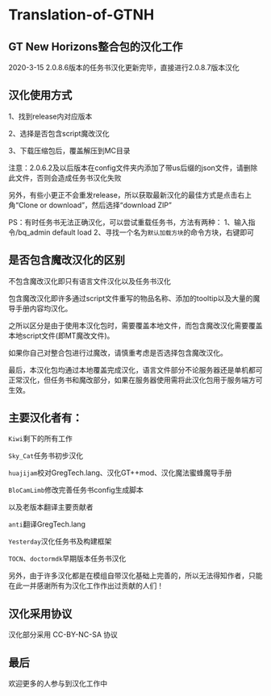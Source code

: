 # Translation-of-GTNH

## GT New Horizons整合包的汉化工作

2020-3-15    2.0.8.6版本的任务书汉化更新完毕，直接进行2.0.8.7版本汉化

## 汉化使用方式
1、找到release内对应版本

2、选择是否包含script魔改汉化

3、下载压缩包后，覆盖解压到MC目录

注意：2.0.6.2及以后版本在config文件夹内添加了带us后缀的json文件，请删除此文件，否则会造成任务书汉化失败

另外，有些小更正不会重发release，所以获取最新汉化的最佳方式是点击右上角“Clone or download”，然后选择“download ZIP”

PS：有时任务书无法正确汉化，可以尝试重载任务书，方法有两种：
1、输入指令/bq_admin default load
2、寻找一个名为`默认加载方块`的命令方块，右键即可

## 是否包含魔改汉化的区别
不包含魔改汉化即只有语言文件汉化以及任务书汉化

包含魔改汉化即许多通过script文件重写的物品名称、添加的tooltip以及大量的魔导手册内容均汉化。

之所以区分是由于使用本汉化包时，需要覆盖本地文件，而包含魔改汉化需要覆盖本地script文件(即MT魔改文件)。

如果你自己对整合包进行过魔改，请慎重考虑是否选择包含魔改汉化。

最后，本汉化包均通过本地覆盖完成汉化，语言文件部分不论服务器还是单机都可正常汉化，但任务书和魔改部分，如果在服务器使用需将此汉化包用于服务端方可生效。

## 主要汉化者有：

`Kiwi`剩下的所有工作

`Sky_Cat`任务书初步汉化

`huajijam`校对GregTech.lang、汉化GT++mod、汉化魔法蜜蜂魔导手册

`BloCamLimb`修改完善任务书config生成脚本


以及老版本翻译主要贡献者

`anti`翻译GregTech.lang

`Yesterday`汉化任务书及构建框架

`TOCN`、`doctormdk`早期版本任务书汉化

另外，由于许多汉化都是在模组自带汉化基础上完善的，所以无法得知作者，只能在此一并感谢所有为汉化工作作出过贡献的人们！

## 汉化采用协议

汉化部分采用 CC-BY-NC-SA 协议

## 最后

欢迎更多的人参与到汉化工作中
